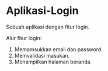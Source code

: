 # Aplikasi-Login
Sebuah aplikasi dengan fitur login.

Alur fitur login:
1. Memamsukkan email dan password.
2. Memvalidasi masukan.
3. Menampilkan halaman beranda.
